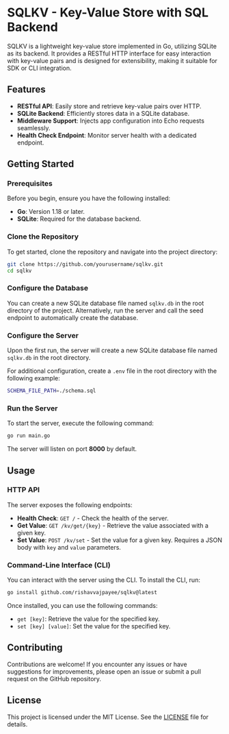 # SQLKV - Key-Value Store with SQL Backend

SQLKV is a lightweight key-value store implemented in Go, utilizing SQLite as its backend. It provides a RESTful HTTP interface for easy interaction with key-value pairs and is designed for extensibility, making it suitable for SDK or CLI integration.

## Features

- **RESTful API**: Easily store and retrieve key-value pairs over HTTP.
- **SQLite Backend**: Efficiently stores data in a SQLite database.
- **Middleware Support**: Injects app configuration into Echo requests seamlessly.
- **Health Check Endpoint**: Monitor server health with a dedicated endpoint.

## Getting Started

### Prerequisites

Before you begin, ensure you have the following installed:

- **Go**: Version 1.18 or later.
- **SQLite**: Required for the database backend.

### Clone the Repository

To get started, clone the repository and navigate into the project directory:

```bash
git clone https://github.com/yourusername/sqlkv.git
cd sqlkv
```

### Configure the Database

You can create a new SQLite database file named `sqlkv.db` in the root directory of the project. Alternatively, run the server and call the seed endpoint to automatically create the database.

### Configure the Server

Upon the first run, the server will create a new SQLite database file named `sqlkv.db` in the root directory.

For additional configuration, create a `.env` file in the root directory with the following example:

```bash
SCHEMA_FILE_PATH=./schema.sql
```

### Run the Server

To start the server, execute the following command:

```bash
go run main.go
```

The server will listen on port **8000** by default.

## Usage

### HTTP API

The server exposes the following endpoints:

- **Health Check**: `GET /` - Check the health of the server.
- **Get Value**: `GET /kv/get/{key}` - Retrieve the value associated with a given key.
- **Set Value**: `POST /kv/set` - Set the value for a given key. Requires a JSON body with `key` and `value` parameters.

### Command-Line Interface (CLI)

You can interact with the server using the CLI. To install the CLI, run:

```bash
go install github.com/rishavvajpayee/sqlkv@latest
```

Once installed, you can use the following commands:

- `get [key]`: Retrieve the value for the specified key.
- `set [key] [value]`: Set the value for the specified key.

## Contributing

Contributions are welcome! If you encounter any issues or have suggestions for improvements, please open an issue or submit a pull request on the GitHub repository.

## License

This project is licensed under the MIT License. See the [LICENSE](LICENSE) file for details.